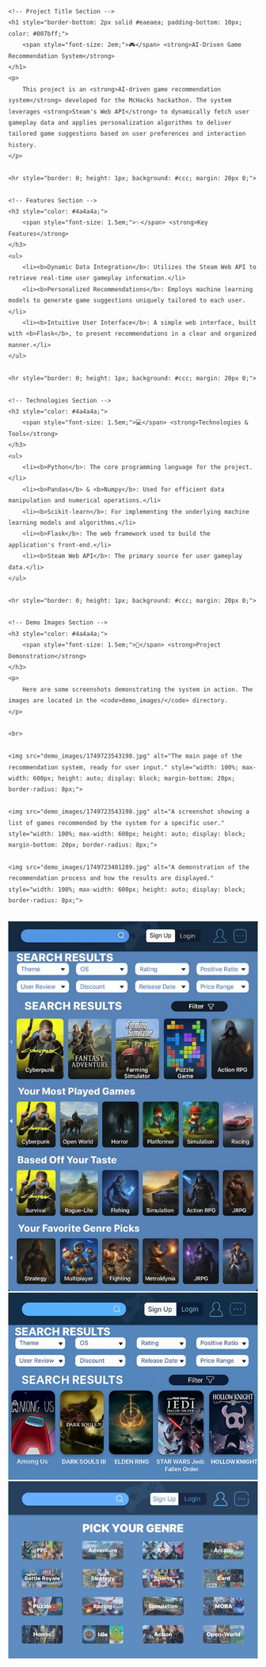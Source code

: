 <div style="font-family: Arial, sans-serif; line-height: 1.6; color: #333;">

    <!-- Project Title Section -->
    <h1 style="border-bottom: 2px solid #eaeaea; padding-bottom: 10px; color: #007bff;">
        <span style="font-size: 2em;">🎮</span> <strong>AI-Driven Game Recommendation System</strong>
    </h1>
    <p>
        This project is an <strong>AI-driven game recommendation system</strong> developed for the McHacks hackathon. The system leverages <strong>Steam's Web API</strong> to dynamically fetch user gameplay data and applies personalization algorithms to deliver tailored game suggestions based on user preferences and interaction history.
    </p>

    <hr style="border: 0; height: 1px; background: #ccc; margin: 20px 0;">

    <!-- Features Section -->
    <h3 style="color: #4a4a4a;">
        <span style="font-size: 1.5em;">✨</span> <strong>Key Features</strong>
    </h3>
    <ul>
        <li><b>Dynamic Data Integration</b>: Utilizes the Steam Web API to retrieve real-time user gameplay information.</li>
        <li><b>Personalized Recommendations</b>: Employs machine learning models to generate game suggestions uniquely tailored to each user.</li>
        <li><b>Intuitive User Interface</b>: A simple web interface, built with <b>Flask</b>, to present recommendations in a clear and organized manner.</li>
    </ul>

    <hr style="border: 0; height: 1px; background: #ccc; margin: 20px 0;">

    <!-- Technologies Section -->
    <h3 style="color: #4a4a4a;">
        <span style="font-size: 1.5em;">💻</span> <strong>Technologies & Tools</strong>
    </h3>
    <ul>
        <li><b>Python</b>: The core programming language for the project.</li>
        <li><b>Pandas</b> & <b>Numpy</b>: Used for efficient data manipulation and numerical operations.</li>
        <li><b>Scikit-learn</b>: For implementing the underlying machine learning models and algorithms.</li>
        <li><b>Flask</b>: The web framework used to build the application's front-end.</li>
        <li><b>Steam Web API</b>: The primary source for user gameplay data.</li>
    </ul>

    <hr style="border: 0; height: 1px; background: #ccc; margin: 20px 0;">

    <!-- Demo Images Section -->
    <h3 style="color: #4a4a4a;">
        <span style="font-size: 1.5em;">📸</span> <strong>Project Demonstration</strong>
    </h3>
    <p>
        Here are some screenshots demonstrating the system in action. The images are located in the <code>demo_images/</code> directory.
    </p>

    <br>

    <img src="demo_images/1749723543198.jpg" alt="The main page of the recommendation system, ready for user input." style="width: 100%; max-width: 600px; height: auto; display: block; margin-bottom: 20px; border-radius: 8px;">

    <img src="demo_images/1749723543198.jpg" alt="A screenshot showing a list of games recommended by the system for a specific user." style="width: 100%; max-width: 600px; height: auto; display: block; margin-bottom: 20px; border-radius: 8px;">

    <img src="demo_images/1749723401289.jpg" alt="A demonstration of the recommendation process and how the results are displayed." style="width: 100%; max-width: 600px; height: auto; display: block; border-radius: 8px;">

</div>

<br>
<img src="demo_images/1749723543198.jpg" alt="Screenshot of the recommendation generation process" width="600">
<img src="demo_images/1749723366050.jpg" alt="Screenshot showing game recommendations for a user" width="600">
<img src="demo_images/1749723401289.jpg" alt="Screenshot of the game recommendation system's home page" width="600">
